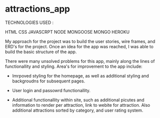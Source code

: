 # attractions_app


TECHNOLOGIES USED :

HTML
CSS
JAVASCRPT
NODE
MONGOOSE
MONGO
HEROKU

My approach for the project was to build the user stories, wire frames, and ERD's for the project.  Once an idea for the app was
reached, I was able to build the basic structure of the app.  


There were many unsolved problems for this app, mainly along the lines of functionallity and styling.  Area's for improvement to 
the app include:

- Imrpoved styling for the homepage, as well as additional styling and backgroudns for subsequent pages.

- User login and passowrd functionallity.

- Additional functionallity within site, such as additional picutes and information to render per attraction, link to webite for 
attraction.  Also additional attractions sorted by category, and user rating system.
